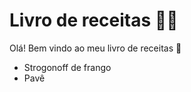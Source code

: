 # Livro de receitas :woman_cook:

Olá! Bem vindo ao meu livro de receitas :wave:

- Strogonoff de frango
- Pavê

